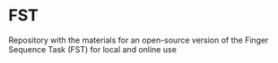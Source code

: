 # FST
Repository with the materials for an open-source version of the Finger Sequence Task (FST) for local and online use
